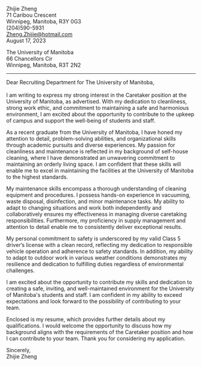 Zhijie Zheng <br />
71 Caribou Crescent       
Winnipeg, Manitoba, R3Y 0G3       
(204)590-5931     
Zheng.Zhijie@hotmail.com  
August 17, 2023

The University of Manitoba       
66 Chancellors Cir    
Winnipeg, Manitoba, R3T 2N2      

-----
Dear Recruiting Department for The University of Manitoba, <br /> <br /> 
I am writing to express my strong interest in the Caretaker position at the University of Manitoba, as advertised. With my dedication to cleanliness, strong work ethic, and commitment to maintaining a safe and harmonious environment, I am excited about the opportunity to contribute to the upkeep of campus and support the well-being of students and staff.

As a recent graduate from the University of Manitoba, I have honed my attention to detail, problem-solving abilities, and organizational skills through academic pursuits and diverse experiences. My passion for cleanliness and maintenance is reflected in my background of self-house cleaning, where I have demonstrated an unwavering commitment to maintaining an orderly living space. I am confident that these skills will enable me to excel in maintaining the facilities at the University of Manitoba to the highest standards.

My maintenance skills encompass a thorough understanding of cleaning equipment and procedures. I possess hands-on experience in vacuuming, waste disposal, disinfection, and minor maintenance tasks. My ability to adapt to changing situations and work both independently and collaboratively ensures my effectiveness in managing diverse caretaking responsibilities. Furthermore, my proficiency in supply management and attention to detail enable me to consistently deliver exceptional results.

My personal commitment to safety is underscored by my valid Class 5 driver’s license with a clean record, reflecting my dedication to responsible vehicle operation and adherence to safety standards. In addition, my ability to adapt to outdoor work in various weather conditions demonstrates my resilience and dedication to fulfilling duties regardless of environmental challenges.

I am excited about the opportunity to contribute my skills and dedication to creating a safe, inviting, and well-maintained environment for the University of Manitoba's students and staff. I am confident in my ability to exceed expectations and look forward to the possibility of contributing to your team.

Enclosed is my resume, which provides further details about my qualifications. I would welcome the opportunity to discuss how my background aligns with the requirements of the Caretaker position and how I can contribute to your team. Thank you for considering my application. <br /> 

Sincerely, <br /> 
Zhijie Zheng
